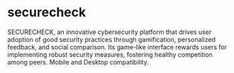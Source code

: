 # securecheck
SECURECHECK, an innovative cybersecurity platform that drives user adoption of good security practices through gamification, personalized feedback, and social comparison. Its game-like interface rewards users for implementing robust security measures, fostering healthy competition among peers. Mobile and Desktop compatibility.
